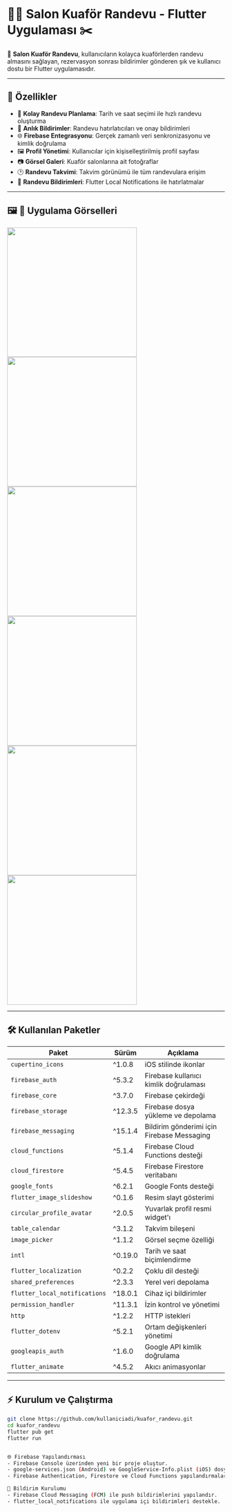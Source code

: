 # 💇‍♂️ Salon Kuaför Randevu - Flutter Uygulaması ✂️

📲 **Salon Kuaför Randevu**, kullanıcıların kolayca kuaförlerden randevu almasını sağlayan, rezervasyon sonrası bildirimler gönderen şık ve kullanıcı dostu bir Flutter uygulamasıdır.

---

## 🚀 Özellikler  
- 📅 **Kolay Randevu Planlama**: Tarih ve saat seçimi ile hızlı randevu oluşturma  
- 🔔 **Anlık Bildirimler**: Randevu hatırlatıcıları ve onay bildirimleri  
- 🌐 **Firebase Entegrasyonu**: Gerçek zamanlı veri senkronizasyonu ve kimlik doğrulama  
- 🖼️ **Profil Yönetimi**: Kullanıcılar için kişiselleştirilmiş profil sayfası  
- 📷 **Görsel Galeri**: Kuaför salonlarına ait fotoğraflar  
- 🕑 **Randevu Takvimi**: Takvim görünümü ile tüm randevulara erişim  
- 💌 **Randevu Bildirimleri**: Flutter Local Notifications ile hatırlatmalar

---

## 🖼️ 📱 Uygulama Görselleri

<img src="assets/screenshoot/1.png" width="300">
<img src="assets/screenshoot/2.png" width="300">
<img src="assets/screenshoot/3.png" width="300">
<img src="assets/screenshoot/4.png" width="300">
<img src="assets/screenshoot/5.png" width="300">
<img src="assets/screenshoot/6.png" width="300">

---

## 🛠️ Kullanılan Paketler  

| Paket                     | Sürüm   | Açıklama                                   |
|---------------------------|---------|---------------------------------------------|
| `cupertino_icons`         | ^1.0.8  | iOS stilinde ikonlar                        |
| `firebase_auth`           | ^5.3.2  | Firebase kullanıcı kimlik doğrulaması        |
| `firebase_core`           | ^3.7.0  | Firebase çekirdeği                          |
| `firebase_storage`        | ^12.3.5 | Firebase dosya yükleme ve depolama           |
| `firebase_messaging`      | ^15.1.4 | Bildirim gönderimi için Firebase Messaging   |
| `cloud_functions`         | ^5.1.4  | Firebase Cloud Functions desteği             |
| `cloud_firestore`         | ^5.4.5  | Firebase Firestore veritabanı                |
| `google_fonts`            | ^6.2.1  | Google Fonts desteği                        |
| `flutter_image_slideshow` | ^0.1.6  | Resim slayt gösterimi                       |
| `circular_profile_avatar` | ^2.0.5  | Yuvarlak profil resmi widget'ı              |
| `table_calendar`          | ^3.1.2  | Takvim bileşeni                             |
| `image_picker`            | ^1.1.2  | Görsel seçme özelliği                       |
| `intl`                    | ^0.19.0 | Tarih ve saat biçimlendirme                 |
| `flutter_localization`    | ^0.2.2  | Çoklu dil desteği                           |
| `shared_preferences`      | ^2.3.3  | Yerel veri depolama                         |
| `flutter_local_notifications`| ^18.0.1 | Cihaz içi bildirimler                    |
| `permission_handler`      | ^11.3.1 | İzin kontrol ve yönetimi                    |
| `http`                    | ^1.2.2  | HTTP istekleri                              |
| `flutter_dotenv`          | ^5.2.1  | Ortam değişkenleri yönetimi                 |
| `googleapis_auth`         | ^1.6.0  | Google API kimlik doğrulama                 |
| `flutter_animate`         | ^4.5.2  | Akıcı animasyonlar                          |

---

## ⚡ Kurulum ve Çalıştırma  

```bash
git clone https://github.com/kullaniciadi/kuafor_randevu.git
cd kuafor_randevu
flutter pub get
flutter run


🌐 Firebase Yapılandırması
- Firebase Console üzerinden yeni bir proje oluştur.
- google-services.json (Android) ve GoogleService-Info.plist (iOS) dosyalarını android/app ve ios/Runner dizinlerine yerleştir.
- Firebase Authentication, Firestore ve Cloud Functions yapılandırmalarını tamamla.

📩 Bildirim Kurulumu
- Firebase Cloud Messaging (FCM) ile push bildirimlerini yapılandır.
- flutter_local_notifications ile uygulama içi bildirimleri destekle.